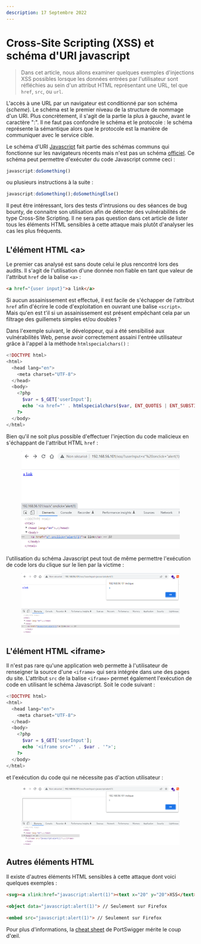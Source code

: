 ```yaml
---
description: 17 Septembre 2022
---
```


# Cross-Site Scripting (XSS) et schéma d'URI javascript

> Dans cet article, nous allons examiner quelques exemples d'injections XSS possibles lorsque les données entrées par l'utilisateur sont réfléchies au sein d'un attribut HTML représentant une URL, tel que `href`, `src`, ou `url`.

L'accès à une URL par un navigateur est conditionné par son schéma (_scheme_). Le schéma est le premier niveau de la structure de nommage d'un URI. Plus concrètement, il s'agit de la partie la plus à gauche, avant le caractère ":". Il ne faut pas confondre le schéma et le protocole : le schéma représente la sémantique alors que le protocole est la manière de communiquer avec le service cible.

Le schéma d'URI [Javascript](https://datatracker.ietf.org/doc/html/draft-hoehrmann-javascript-scheme-03) fait partie des schémas communs qui fonctionne sur les navigateurs récents mais n'est pas un schéma [officiel](https://en.wikipedia.org/wiki/List\_of\_URI\_schemes). Ce schéma peut permettre d'exécuter du code Javascript comme ceci :&#x20;

```javascript
javascript:doSomething()
```

ou plusieurs instructions à la suite : &#x20;

```javascript
javascript:doSomething();doSomethingElse()
```

Il peut être intéressant, lors des tests d'intrusions ou des séances de bug bounty, de connaitre son utilisation afin de détecter des vulnérabilités de type Cross-Site Scripting. Il ne sera pas question dans cet article de lister tous les éléments HTML sensibles à cette attaque mais plutôt d'analyser les cas les plus fréquents.

## L'élément HTML \<a>

Le premier cas analysé est sans doute celui le plus rencontré lors des audits. Il s'agit de l'utilisation d'une donnée non fiable en tant que valeur de l'attribut `href` de la balise `<a>` : &#x20;

```html
<a href="{user input}">a link</a>
```

Si aucun assainissement est effectué, il est facile de s'échapper de l'attribut `href` afin d'écrire le code d'exploitation en ouvrant une balise `<script>`. Mais qu'en est t'il si un assainissement est présent empêchant cela par un filtrage des guillemets simples et/ou doubles ?&#x20;

Dans l'exemple suivant, le développeur, qui a été sensibilisé aux vulnérabilités Web, pense avoir correctement assaini l'entrée utilisateur grâce à l'appel à la méthode `htmlspecialchars()` :

```php
<!DOCTYPE html>
<html>
  <head lang="en">
    <meta charset="UTF-8">
  </head>
  <body>
    <?php
      $var = $_GET['userInput'];
      echo '<a href="' . htmlspecialchars($var, ENT_QUOTES | ENT_SUBSTITUTE | ENT_HTML5, "UTF-8") . '">Lien</a>';
    ?>
  </body>
</html>
```

Bien qu'il ne soit plus possible d'effectuer l'injection du code malicieux en s'échappant de l'attribut HTML `href` : &#x20;

<figure><img src="../../../.gitbook/assets/image (1) (2).png" alt=""><figcaption></figcaption></figure>

l'utilisation du schéma Javascript peut tout de même permettre l'exécution de code lors du clique sur le lien par la victime :

<figure><img src="../../../.gitbook/assets/image (2) (3).png" alt=""><figcaption></figcaption></figure>

## L'élément HTML \<iframe>

Il n'est pas rare qu'une application web permette à l'utilisateur de renseigner la source d'une `<iframe>` qui sera intégrée dans une des pages du site. L'attribut `src` de la balise `<iframe>` permet également l'exécution de code en utilisant le schéma Javascript. Soit le code suivant :

```php
<!DOCTYPE html>
<html>
  <head lang="en">
    <meta charset="UTF-8">
  </head>
  <body>
    <?php
      $var = $_GET['userInput'];
      echo '<iframe src="' . $var . '">';
    ?>
  </body>
</html>
```

et l'exécution du code qui ne nécessite pas d'action utilisateur : &#x20;

<figure><img src="../../../.gitbook/assets/image (3) (1) (1).png" alt=""><figcaption></figcaption></figure>

## Autres éléments HTML

Il existe d'autres éléments HTML sensibles à cette attaque dont voici quelques exemples : &#x20;

```html
<svg><a xlink:href="javascript:alert(1)"><text x="20" y="20">XSS</text></a>
```

```html
<object data="javascript:alert(1)"> // Seulement sur Firefox
```

```html
<embed src="javascript:alert(1)"> // Seulement sur Firefox
```

Pour plus d'informations, la [cheat sheet](https://portswigger.net/web-security/cross-site-scripting/cheat-sheet#protocols) de PortSwigger mérite le coup d'œil.
